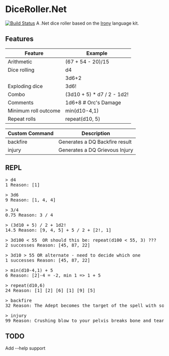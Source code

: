 # DiceRoller.Net
[![Build Status](https://dev.azure.com/jasonkstevens/PuzzleBox/_apis/build/status/JasonKStevens.DiceRoller.Net?branchName=main)](https://dev.azure.com/jasonkstevens/PuzzleBox/_build/latest?definitionId=9&branchName=main)
A .Net dice roller based on the [Irony](https://github.com/IronyProject/Irony) language kit.

## Features

| Feature                | Example                    |
|------------------------|----------------------------|
| Arithmetic             | (67 + 54 - 20)/15          |
| Dice rolling           | d4                         |
|                        | 3d6+2                      |
| Exploding dice         | 3d6!                       |
| Combo                  | (3d10 + 5) * d7 / 2 - 1d2! |
| Comments               | 1d6+8 # Orc's Damage       |
| Minimum roll outcome   | min(d10-4,1)               |
| Repeat rolls           | repeat(d10, 5)             |

| Custom Command         | Description                    |
|------------------------|--------------------------------|
| backfire               | Generates a DQ Backfire result |
| injury                 | Generates a DQ Grievous Injury |


## REPL
<pre>
> d4
1 Reason: [1]

> 3d6
9 Reason: [1, 4, 4]

> 3/4
0.75 Reason: 3 / 4

> (3d10 + 5) / 2 + 1d2!
14.5 Reason: [9, 4, 5] + 5 / 2 + [2!, 1]

> 3d100 < 55  OR should this be: repeat(d100 < 55, 3) ???
2 successes Reason: [45, 87, 22]

> 3d10 > 55 OR alternate - need to decide which one
1 successes Reason: [45, 87, 22]

> min(d10-4,1) + 5
6 Reason: [2]-4 = -2, min 1 => 1 + 5

> repeat(d10,6)
24 Reason: [1] [2] [6] [1] [9] [5]

> backfire
32 Reason: The Adept becomes the target of the spell with some or all effects doubled.

> injury
99 Reason: Crushing blow to your pelvis breaks bone and tears tissue. Take 7 Damage Points immediately to Endurance and fall prone. Make a WP check to avoid falling unconscious. If you survive, you will be unable to move for D10 months.
</pre>

## TODO
Add --help support
